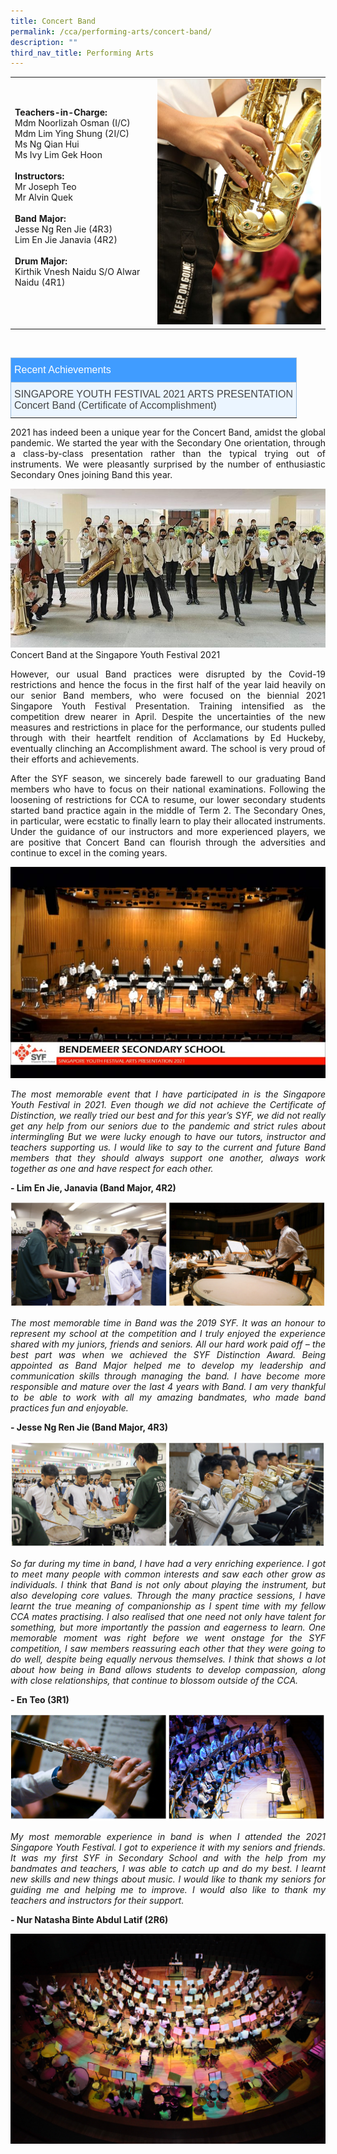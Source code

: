 ```yaml
---
title: Concert Band
permalink: /cca/performing-arts/concert-band/
description: ""
third_nav_title: Performing Arts
---
```






| |  | 
| -------- | -------- | 
| **Teachers-in-Charge:** <br>Mdm Noorlizah Osman (I/C) <br>Mdm Lim Ying Shung (2I/C) <br>Ms Ng Qian Hui <br>Ms Ivy Lim Gek Hoon<br><br>**Instructors:** <br>Mr Joseph Teo <br>Mr Alvin Quek<br><br>**Band Major:** <br>Jesse Ng Ren Jie (4R3) <br>Lim En Jie Janavia (4R2)<br><br>**Drum Major:** <br>Kirthik Vnesh Naidu S/O Alwar Naidu (4R1)<br><br>     |  <img src="/images/Cca/cca-concertband-01.jpeg" alt="Keep on Going" style="width:400px" />    | 


<br>

<style type="text/css">
.tg  {border-collapse:collapse;border-color:#9ABAD9;border-spacing:0;}
.tg td{background-color:#EBF5FF;border-color:#9ABAD9;border-style:solid;border-width:1px;color:#444;
  font-family:Arial, sans-serif;font-size:14px;overflow:hidden;padding:10px 5px;word-break:normal;}
.tg th{background-color:#409cff;border-color:#9ABAD9;border-style:solid;border-width:1px;color:#fff;
  font-family:Arial, sans-serif;font-size:14px;font-weight:normal;overflow:hidden;padding:10px 5px;word-break:normal;}
.tg .tg-3jrd{border-color:inherit;font-family:"Lucida Sans Unicode", "Lucida Grande", sans-serif !important;font-size:medium;
  text-align:left;vertical-align:top}
</style>
<table class="tg">
<thead>
  <tr>
    <th class="tg-3jrd">Recent Achievements<br></th>
  </tr>
</thead>
<tbody>
  <tr>
    <td class="tg-3jrd">SINGAPORE YOUTH FESTIVAL 2021 ARTS PRESENTATION<br>
Concert Band (Certificate of Accomplishment)</td>
  </tr>
</tbody>
</table>


<p style="text-align:justify">2021 has indeed been a unique year for the Concert Band, amidst the global pandemic. We started the year with the Secondary One orientation, through a class-by-class presentation rather than the typical trying out of instruments. We were pleasantly surprised by the number of enthusiastic Secondary Ones joining Band this year.</p>

![Concert Band at the Singapore Youth Festival 2021](/images/Cca/cca-concertband-02.jpeg)
Concert Band at the Singapore Youth Festival 2021

<p style="text-align:justify">However, our usual Band practices were disrupted by the Covid-19 restrictions and hence the focus in the first half of the year laid heavily on our senior Band members, who were focused on the biennial 2021 Singapore Youth Festival Presentation. Training intensified as the competition drew nearer in April. Despite the uncertainties of the new measures and restrictions in place for the performance, our students pulled through with their heartfelt rendition of Acclamations by Ed Huckeby, eventually clinching an Accomplishment award. The school is very proud of their efforts and achievements.</p>

<p style="text-align:justify">After the SYF season, we sincerely bade farewell to our graduating Band members who have to focus on their national examinations. Following the loosening of restrictions for CCA to resume, our lower secondary students started band practice again in the middle of Term 2. The Secondary Ones, in particular, were ecstatic to finally learn to play their allocated instruments. Under the guidance of our instructors and more experienced players, we are positive that Concert Band can flourish through the adversities and continue to excel in the coming years.</p>

![Singapore Youth Festival competition day](/images/Cca/cca-concertband-03.jpeg)

<p style="text-align:justify; font-style:italic">The most memorable event that I have participated in is the Singapore Youth Festival in 2021. Even though we did not achieve the Certificate of Distinction, we really tried our best and for this year’s SYF, we did not really get any help from our seniors due to the pandemic and strict rules about intermingling But we were lucky enough to have our tutors, instructor and teachers supporting us. I would like to say to the current and future Band members that they should always support one another, always work together as one and have respect for each other.</p>

**- Lim En Jie, Janavia (Band Major, 4R2)**

![](/images/Cca/cca-concertband-04.jpg)
 
<p style="text-align:justify; font-style:italic">The most memorable time in Band was the 2019 SYF. It was an honour to represent my school at the competition and I truly enjoyed the experience shared with my juniors, friends and seniors. All our hard work paid off – the best part was when we achieved the SYF Distinction Award. Being appointed as Band Major helped me to develop my leadership and communication skills through managing the band. I have become more responsible and mature over the last 4 years with Band. I am very thankful to be able to work with all my amazing bandmates, who made band practices fun and enjoyable.</p>

**- Jesse Ng Ren Jie (Band Major, 4R3)**

 ![](/images/Cca/cca-concertband-05.jpg)
 
<p style="text-align:justify; font-style:italic">So far during my time in band, I have had a very enriching experience. I got to meet many people with common interests and saw each other grow as individuals. I think that Band is not only about playing the instrument, but also developing core values. Through the many practice sessions, I have learnt the true meaning of companionship as I spent time with my fellow CCA mates practising. I also realised that one need not only have talent for something, but more importantly the passion and eagerness to learn. One memorable moment was right before we went onstage for the SYF competition, I saw members reassuring each other that they were going to do well, despite being equally nervous themselves. I think that shows a lot about how being in Band allows students to develop compassion, along with close relationships, that continue to blossom outside of the CCA.</p>

**- En Teo (3R1)**

  ![](/images/Cca/cca-concertband-06.jpg)
	
<p style="text-align:justify; font-style:italic">My most memorable experience in band is when I attended the 2021 Singapore Youth Festival. I got to experience it with my seniors and friends. It was my first SYF in Secondary School and with the help from my bandmates and teachers, I was able to catch up and do my best. I learnt new skills and new things about music. I would like to thank my seniors for guiding me and helping me to improve. I would also like to thank my teachers and instructors for their support.</p>

**- Nur Natasha Binte Abdul Latif (2R6)**

 ![](/images/Cca/cca-concertband-07.jpg)